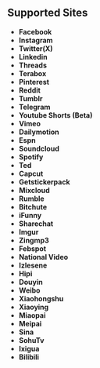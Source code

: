 ## Supported Sites

- **Facebook**
- **Instagram**
- **Twitter(X)**
- **Linkedin**
- **Threads**
- **Terabox**
- **Pinterest**
- **Reddit**
- **Tumblr**
- **Telegram**
- **Youtube Shorts (Beta)**
- **Vimeo**
- **Dailymotion**
- **Espn**
- **Soundcloud**
- **Spotify**
- **Ted**
- **Capcut**
- **Getstickerpack**
- **Mixcloud**
- **Rumble**
- **Bitchute**
- **iFunny**
- **Sharechat**
- **Imgur**
- **Zingmp3**
- **Febspot**
- **National Video**
- **Izlesene**
- **Hipi**
- **Douyin**
- **Weibo**
- **Xiaohongshu**
- **Xiaoying**
- **Miaopai**
- **Meipai**
- **Sina**
- **SohuTv**
- **Ixigua**
- **Bilibili**
